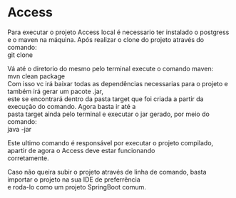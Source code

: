 # Access

Para executar o projeto Access local é necessario ter instalado o postgress e o maven na máquina.
Após realizar o clone do projeto através do comando:<br/>
  git clone
  
Vá até o diretorio do mesmo pelo terminal execute o comando maven: <br/>
  mvn clean package<br/>
Com isso vc irá baixar todas as dependências necessarias para o projeto e também irá gerar um pacote .jar,<br/>
este se encontrará dentro da pasta target que foi criada a partir da execução do comando. Agora basta ir até a<br/>
pasta target ainda pelo terminal e executar o jar gerado, por meio do comando:<br/>
  java -jar 

Este ultimo comando é responsável por executar o projeto compilado, apartir de agora o Access deve estar funcionando<br/>
corretamente.

Caso não queira subir o projeto através de linha de comando, basta importar o projeto na sua IDE de preferrência<br/>
e roda-lo como um projeto SpringBoot comum.
